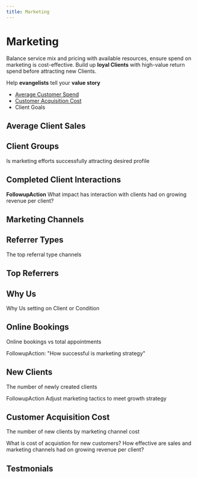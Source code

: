 ```yaml
---
title: Marketing
---
```


# Marketing

Balance service mix and pricing with available resources, ensure spend on marketing is cost-effective. Build up **loyal Clients** with high-value return spend before attracting new Clients.

Help **evangelists** tell your **value story**

- [Average Customer Spend](./average-customer-spend.md)
- [Customer Acquisition Cost](./customer-acquisition-cost.md)
- Client Goals

## Average Client Sales

## Client Groups

Is marketing efforts successfully attracting desired profile

## Completed Client Interactions

**FollowupAction** What impact has interaction with clients had on growing revenue per client?

## Marketing Channels

## Referrer Types

The top referral type channels

## Top Referrers

## Why Us

Why Us setting on Client or Condition

## Online Bookings

Online bookings vs total appointments

FollowupAction: "How successful is marketing strategy"

## New Clients

The number of newly created clients

FollowupAction Adjust marketing tactics to meet growth strategy

## Customer Acquisition Cost

The number of new clients by marketing channel cost

What is cost of acquistion for new customers? How effective are sales and marketing channels had on growing revenue per client?

## Testmonials

